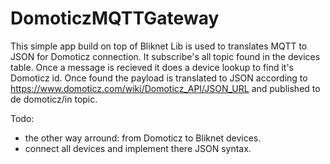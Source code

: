 # DomoticzMQTTGateway


This simple app build on top of Bliknet Lib is used to translates MQTT to JSON for Domoticz connection. It subscribe's all topic found in the devices table. Once a message is recieved it does a device lookup to find it's Domoticz id. Once found the payload is translated to JSON according to https://www.domoticz.com/wiki/Domoticz_API/JSON_URL and published to de domoticz/in topic.

Todo:
+ the other way arround: from Domoticz to Bliknet devices.
+ connect all devices and implement there JSON syntax.
